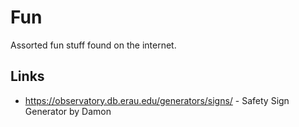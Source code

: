 # Fun

Assorted fun stuff found on the internet.

## Links

- https://observatory.db.erau.edu/generators/signs/ - Safety Sign Generator by Damon
